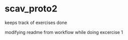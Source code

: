 # scav_proto2
keeps track of exercises done 

modifying readme from workflow while doing excercise 1
